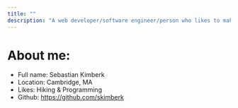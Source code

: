 ```yaml
---
title: ""
description: "A web developer/software engineer/person who likes to make things who recently graduated from college and is getting ready to head out into the real world."
---
```


# About me:

- Full name: Sebastian Kimberk
- Location: Cambridge, MA
- Likes: Hiking & Programming
- Github: https://github.com/skimberk
